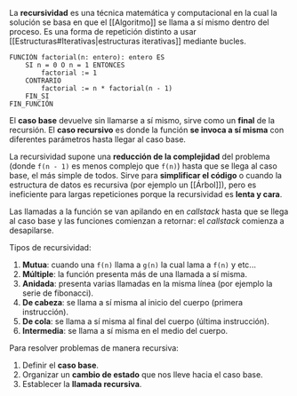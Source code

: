 La **recursividad** es una técnica matemática y computacional en la cual la solución se basa en que el [[Algoritmo]] se llama a sí mismo dentro del proceso. Es una forma de repetición distinto a usar [[Estructuras#Iterativas|estructuras iterativas]] mediante bucles.

```
FUNCIÓN factorial(n: entero): entero ES
	SI n = 0 O n = 1 ENTONCES
		factorial := 1
	CONTRARIO
		factorial := n * factorial(n - 1)
	FIN_SI
FIN_FUNCIÓN
```

El **caso base** devuelve sin llamarse a sí mismo, sirve como un **final** de la recursión. El **caso recursivo** es donde la función **se invoca a sí misma** con diferentes parámetros hasta llegar al caso base.

La recursividad supone una **reducción de la complejidad** del problema (donde `f(n - 1)` es menos complejo que `f(n)`) hasta que se llega al caso base, el más simple de todos. Sirve para **simplificar el código** o cuando la estructura de datos es recursiva (por ejemplo un [[Árbol]]), pero es ineficiente para largas repeticiones porque la recursividad es **lenta y cara**.

Las llamadas a la función se van apilando en en *callstack* hasta que se llega al caso base y las funciones comienzan a retornar: el *callstack* comienza a desapilarse.

Tipos de recursividad:

1. **Mutua**: cuando una `f(n)` llama a `g(n)` la cual lama a `f(n)` y etc...
2. **Múltiple**: la función presenta más de una llamada a sí misma.
3. **Anidada**: presenta varias llamadas en la misma línea (por ejemplo la serie de fibonacci).
4. **De cabeza**: se llama a sí misma al inicio del cuerpo (primera instrucción).
4. **De cola**: se llama a sí misma al final del cuerpo (última instrucción).
5. **Intermedia**: se llama a sí misma en el medio del cuerpo.

Para resolver problemas de manera recursiva:

1. Definir el **caso base**.
2. Organizar un **cambio de estado** que nos lleve hacia el caso base.
3. Establecer la **llamada recursiva**.